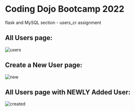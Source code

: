 # Coding Dojo Bootcamp 2022
flask and MySQL section - users_cr assignment

## All Users page:

![users](https://user-images.githubusercontent.com/99504059/176843349-7206ea45-5acd-4286-ada1-bcd4e6dc98b1.png)

## Create a New User page:

![new](https://user-images.githubusercontent.com/99504059/176844051-6961f167-9c90-422d-afd6-cdbb3af091f4.png)

## All Users page with NEWLY Added User:

![created](https://user-images.githubusercontent.com/99504059/176843535-99cea85e-7502-4a32-9b04-6d2dd8a29261.png)
